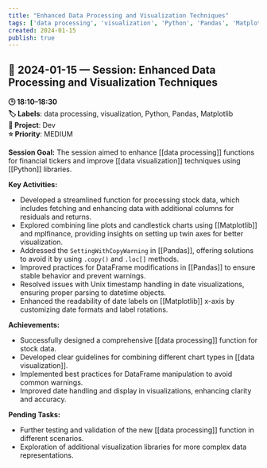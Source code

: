 ```yaml
---
title: "Enhanced Data Processing and Visualization Techniques"
tags: ['data processing', 'visualization', 'Python', 'Pandas', 'Matplotlib']
created: 2024-01-15
publish: true
---
```


## 📅 2024-01-15 — Session: Enhanced Data Processing and Visualization Techniques

**🕒 18:10–18:30**  
**🏷️ Labels**: data processing, visualization, Python, Pandas, Matplotlib  
**📂 Project**: Dev  
**⭐ Priority**: MEDIUM  


**Session Goal:**
The session aimed to enhance [[data processing]] functions for financial tickers and improve [[data visualization]] techniques using [[Python]] libraries.

**Key Activities:**
- Developed a streamlined function for processing stock data, which includes fetching and enhancing data with additional columns for residuals and returns.
- Explored combining line plots and candlestick charts using [[Matplotlib]] and mplfinance, providing insights on setting up twin axes for better visualization.
- Addressed the `SettingWithCopyWarning` in [[Pandas]], offering solutions to avoid it by using `.copy()` and `.loc[]` methods.
- Improved practices for DataFrame modifications in [[Pandas]] to ensure stable behavior and prevent warnings.
- Resolved issues with Unix timestamp handling in date visualizations, ensuring proper parsing to datetime objects.
- Enhanced the readability of date labels on [[Matplotlib]] x-axis by customizing date formats and label rotations.

**Achievements:**
- Successfully designed a comprehensive [[data processing]] function for stock data.
- Developed clear guidelines for combining different chart types in [[data visualization]].
- Implemented best practices for DataFrame manipulation to avoid common warnings.
- Improved date handling and display in visualizations, enhancing clarity and accuracy.

**Pending Tasks:**
- Further testing and validation of the new [[data processing]] function in different scenarios.
- Exploration of additional visualization libraries for more complex data representations.
